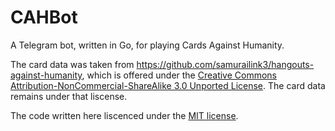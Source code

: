# CAHBot
A Telegram bot, written in Go, for playing Cards Against Humanity.

The card data was taken from https://github.com/samurailink3/hangouts-against-humanity, which is offered under the [Creative Commons Attribution-NonCommercial-ShareAlike 3.0 Unported License](http://creativecommons.org/licenses/by-nc-sa/3.0/deed.en_US).  The card data remains under that liscense.

The code written here liscenced under the [MIT license](LICENSE).
